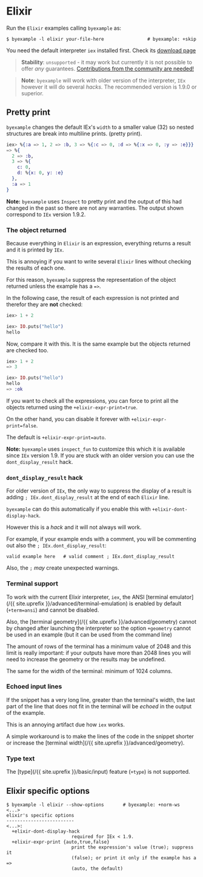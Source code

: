 # Elixir

Run the `Elixir` examples calling `byexample` as:

```shell
$ byexample -l elixir your-file-here                # byexample: +skip
```

You need the default interpreter ``iex`` installed first.
Check its [download page](https://elixir-lang.org)

> **Stability**: ``unsupported`` - it may work but currently it is not
> possible to offer *any* guarantees.
> [Contributions from the community are needed!](https://github.com/byexamples/byexample/tree/master/CONTRIBUTING.md)

> **Note**: ``byexample`` will work with older version of the interpreter,
``IEx`` however it will do several *hacks*. The recommended version is
1.9.0 or superior.

<!-- matrix CI begin -->
<!-- matrix CI end -->

## Pretty print

``byexample`` changes the default IEx's ``width`` to a smaller
value (32) so nested structures are break into multiline prints.
(pretty print).

```elixir
iex> %{:a => 1, 2 => :b, 3 => %{:c => 0, :d => %{:x => 0, :y => :e}}}
=> %{
  2 => :b,
  3 => %{
    c: 0,
    d: %{x: 0, y: :e}
  },
  :a => 1
}
```

**Note:** ``byexample`` uses ``Inspect`` to pretty print and the output of
this had changed in the past so there are not any warranties.
The output shown correspond to ``IEx`` version 1.9.2.


### The object returned

Because everything in ``Elixir`` is an expression, everything returns a result
and it is printed by ``IEx``.

This is annoying if you want to write several ``Elixir`` lines without checking
the results of each one.

For this reason, ``byexample`` suppress the representation of the object
returned unless the example has a ``=>``.

In the following case, the result of each expression is not printed and
therefor they are **not** checked:

```elixir
iex> 1 + 2

iex> IO.puts("hello")
hello
```

Now, compare it with this. It is the same example but the objects returned
are checked too.

```elixir
iex> 1 + 2
=> 3

iex> IO.puts("hello")
hello
=> :ok
```

If you want to check all the expressions, you can force to print all the
objects returned using the ``+elixir-expr-print=true``.

On the other hand, you can disable it forever
with ``+elixir-expr-print=false``.

The default is ``+elixir-expr-print=auto``.

**Note:** ``byexample`` uses ``inspect_fun`` to customize this which it is
available since ``IEx`` version 1.9. If you are stuck with an older version
you can use the ``dont_display_result`` hack.

### ``dont_display_result`` hack

For older version of ``IEx``, the only way to suppress the display of
a result is adding ``; IEx.dont_display_result`` at the end of each
``Elixir`` line.

``byexample`` can do this automatically if you enable this with
``+elixir-dont-display-hack``.

However this is a *hack* and it will not always will work.

For example, if your example ends with a comment, you will be commenting
out also the ``; IEx.dont_display_result``:

```
valid example here   # valid comment ; IEx.dont_display_result
```

Also, the ``;`` *may* create unexpected warnings.

### Terminal support

To work with the current Elixir interpreter, ``iex``, the ANSI
[terminal emulator](/{{ site.uprefix }}/advanced/terminal-emulation) is
enabled by default (``+term=ansi``) and cannot be disabled.

Also, the [terminal geometry](/{{ site.uprefix }}/advanced/geometry)
cannot by changed after launching the interpreter
so the option ``+geometry`` cannot be used in an example (but it can be
used from the command line)

The amount of rows of the terminal has a minimum value of 2048 and this limit
is really important: if your outputs have more than 2048 lines you will need
to increase the geometry or the results may be undefined.

The same for the width of the terminal: minimum of 1024 columns.

### Echoed input lines

If the snippet has a very long line, greater than the terminal's width,
the last part of the line that does not fit in the terminal will be *echoed*
in the output of the example.

This is an annoying artifact due how ``iex`` works.

A simple workaround is to make the lines of the code in the snippet
shorter or increase the
[terminal width](/{{ site.uprefix }}/advanced/geometry).

### Type text

The [type](/{{ site.uprefix }}/basic/input)
feature (`+type`) is not supported.

## Elixir specific options

```
$ byexample -l elixir --show-options       # byexample: +norm-ws
<...>
elixir's specific options
-------------------------
<...>:
  +elixir-dont-display-hack
                        required for IEx < 1.9.
  +elixir-expr-print {auto,true,false}
                        print the expression's value (true); suppress it
                        (false); or print it only if the example has a =>
                        (auto, the default)
```
